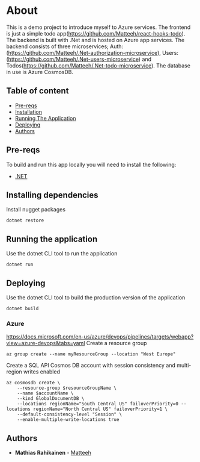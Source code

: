 # About

This is a demo project to introduce myself to Azure services. The frontend is just a simple todo app(https://github.com/Matteeh/react-hooks-todo).
The backend is built with .Net and is hosted on Azure app services. The backend consists of three microservices; Auth:(https://github.com/Matteeh/.Net-authorization-microservice), Users:(https://github.com/Matteeh/.Net-users-microservice) and Todos(https://github.com/Matteeh/.Net-todo-microservice).
The database in use is Azure CosmosDB.


## Table of content

- [Pre-reqs](#Pre-reqs)
- [Installation](#installation)
- [Running The Application](#Runningtheapplication)
- [Deploying](#Deploying)
- [Authors](#Authors)

## Pre-reqs

To build and run this app locally you will need to install the following:

- [.NET](https://dotnet.microsoft.com/)

## Installing dependencies

Install nugget packages

```
dotnet restore 
```

## Running the application

Use the dotnet CLI tool to run the application

```
dotnet run
```

## Deploying

Use the dotnet CLI tool to build the production version of the application

```
dotnet build
```

### Azure
https://docs.microsoft.com/en-us/azure/devops/pipelines/targets/webapp?view=azure-devops&tabs=yaml
Create a resource group
```
az group create --name myResourceGroup --location "West Europe"
```
Create a SQL API Cosmos DB account with session consistency and multi-region writes enabled
```
az cosmosdb create \
    --resource-group $resourceGroupName \
    --name $accountName \
    --kind GlobalDocumentDB \
    --locations regionName="South Central US" failoverPriority=0 --locations regionName="North Central US" failoverPriority=1 \
    --default-consistency-level "Session" \
    --enable-multiple-write-locations true
```


## Authors

- **Mathias Rahikainen** - [Matteeh](https://github.com/matteeh)
